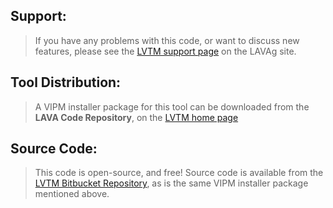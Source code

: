 ## Support:
> If you have any problems with this code, or want to discuss new features, please see the [LVTM support page](http://lavag.org/topic/18322-cr-labview-task-manager) on the LAVAg site.
  
  
## Tool Distribution:
> A VIPM installer package for this tool can be downloaded from the **LAVA Code Repository**, on the [LVTM home page](https://lavag.org/files/file/245-labview-task-manager)  
  
  
## Source Code:
> This code is open-source, and free!  Source code is available from the [LVTM Bitbucket Repository](https://bitbucket.org/lavag/labview-task-manager), as is the same VIPM installer package mentioned above.
